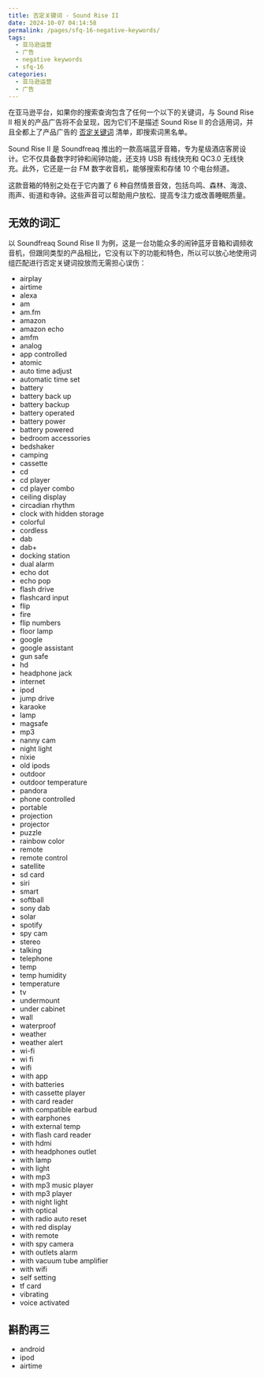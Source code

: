 ```yaml
---
title: 否定关键词 - Sound Rise II
date: 2024-10-07 04:14:58
permalink: /pages/sfq-16-negative-keywords/
tags:
  - 亚马逊运营
  - 广告
  - negative keywords
  - sfq-16
categories:
  - 亚马逊运营
  - 广告
---
```


在亚马逊平台，如果你的搜索查询包含了任何一个以下的关键词，与 Sound Rise II 相关的产品广告将不会呈现，因为它们不是描述 Sound Rise II 的合适用词，并且全都上了产品广告的 [否定关键词](/pages/negative-keywords/) 清单，即搜索词黑名单。

<!-- more -->

Sound Rise II 是 Soundfreaq 推出的一款高端蓝牙音箱，专为星级酒店客房设计。它不仅具备数字时钟和闹钟功能，还支持 USB 有线快充和 QC3.0 无线快充。此外，它还是一台 FM 数字收音机，能够搜索和存储 10 个电台频道。

这款音箱的特别之处在于它内置了 6 种自然情景音效，包括鸟鸣、森林、海浪、雨声、街道和寺钟。这些声音可以帮助用户放松、提高专注力或改善睡眠质量。

## 无效的词汇

以 Soundfreaq Sound Rise II 为例，这是一台功能众多的闹钟蓝牙音箱和调频收音机，但跟同类型的产品相比，它没有以下的功能和特色，所以可以放心地使用词组匹配进行否定关键词投放而无需担心误伤：

- airplay
- airtime
- alexa
- am
- am.fm
- amazon
- amazon echo
- amfm
- analog
- app controlled
- atomic
- auto time adjust
- automatic time set
- battery
- battery back up
- battery backup
- battery operated
- battery power
- battery powered
- bedroom accessories
- bedshaker
- camping
- cassette
- cd
- cd player
- cd player combo
- ceiling display
- circadian rhythm
- clock with hidden storage
- colorful
- cordless
- dab
- dab+
- docking station
- dual alarm
- echo dot
- echo pop
- flash drive
- flashcard input
- flip
- fire
- flip numbers
- floor lamp
- google
- google assistant
- gun safe
- hd
- headphone jack
- internet
- ipod
- jump drive
- karaoke
- lamp
- magsafe
- mp3
- nanny cam
- night light
- nixie
- old ipods
- outdoor
- outdoor temperature
- pandora
- phone controlled
- portable
- projection
- projector
- puzzle
- rainbow color
- remote
- remote control
- satellite
- sd card
- siri
- smart
- softball
- sony dab
- solar
- spotify
- spy cam
- stereo
- talking
- telephone
- temp
- temp humidity
- temperature
- tv
- undermount
- under cabinet
- wall
- waterproof
- weather
- weather alert
- wi-fi
- wi fi
- wifi
- with app
- with batteries
- with cassette player
- with card reader
- with compatible earbud
- with earphones
- with external temp
- with flash card reader
- with hdmi
- with headphones outlet
- with lamp
- with light
- with mp3
- with mp3 music player
- with mp3 player
- with night light
- with optical
- with radio auto reset
- with red display
- with remote
- with spy camera
- with outlets alarm
- with vacuum tube amplifier
- with wifi
- self setting
- tf card
- vibrating
- voice activated

## 斟酌再三

- android
- ipod
- airtime
